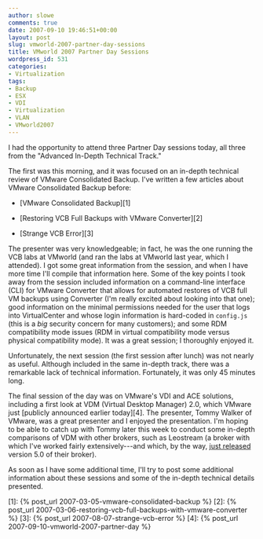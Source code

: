 ```yaml
---
author: slowe
comments: true
date: 2007-09-10 19:46:51+00:00
layout: post
slug: vmworld-2007-partner-day-sessions
title: VMworld 2007 Partner Day Sessions
wordpress_id: 531
categories:
- Virtualization
tags:
- Backup
- ESX
- VDI
- Virtualization
- VLAN
- VMworld2007
---
```


I had the opportunity to attend three Partner Day sessions today, all three from the "Advanced In-Depth Technical Track."

The first was this morning, and it was focused on an in-depth technical review of VMware Consolidated Backup. I've written a few articles about VMware Consolidated Backup before:

* [VMware Consolidated Backup][1]

* [Restoring VCB Full Backups with VMware Converter][2]

* [Strange VCB Error][3]

The presenter was very knowledgeable; in fact, he was the one running the VCB labs at VMworld (and ran the labs at VMworld last year, which I attended). I got some great information from the session, and when I have more time I'll compile that information here. Some of the key points I took away from the session included information on a command-line interface (CLI) for VMware Converter that allows for automated restores of VCB full VM backups using Converter (I'm really excited about looking into that one); good information on the minimal permissions needed for the user that logs into VirtualCenter and whose login information is hard-coded in `config.js` (this is a _big_ security concern for many customers); and some RDM compatibility mode issues (RDM in virtual compatibility mode versus physical compatibility mode). It was a great session; I thoroughly enjoyed it.

Unfortunately, the next session (the first session after lunch) was not nearly as useful. Although included in the same in-depth track, there was a remarkable lack of technical information. Fortunately, it was only 45 minutes long.

The final session of the day was on VMware's VDI and ACE solutions, including a first look at VDM (Virtual Desktop Manager) 2.0, which VMware just [publicly announced earlier today][4]. The presenter, Tommy Walker of VMware, was a great presenter and I enjoyed the presentation. I'm hoping to be able to catch up with Tommy later this week to conduct some in-depth comparisons of VDM with other brokers, such as Leostream (a broker with which I've worked fairly extensively---and which, by the way, [just released](http://www.earthtimes.org/articles/show/news_press_release,174291.shtml) version 5.0 of their broker).

As soon as I have some additional time, I'll try to post some additional information about these sessions and some of the in-depth technical details presented.

[1]: {% post_url 2007-03-05-vmware-consolidated-backup %}
[2]: {% post_url 2007-03-06-restoring-vcb-full-backups-with-vmware-converter %}
[3]: {% post_url 2007-08-07-strange-vcb-error %}
[4]: {% post_url 2007-09-10-vmworld-2007-partner-day %}
